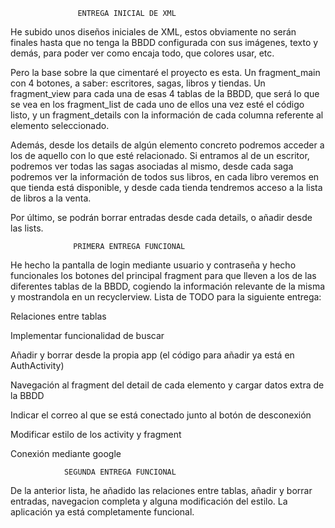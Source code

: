                   ENTREGA INICIAL DE XML

He subido unos diseños iniciales de XML, estos obviamente no serán finales hasta que no tenga la BBDD configurada con sus imágenes, texto y demás, para poder ver como encaja todo, que colores usar, etc.

Pero la base sobre la que cimentaré el proyecto es esta. Un fragment_main con 4 botones, a saber: escritores, sagas, libros y tiendas. Un fragment_view para cada una de esas 4 tablas de la BBDD, que será lo que se vea en los fragment_list de cada uno de ellos una vez esté el código listo, y un fragment_details con la información de cada columna referente al elemento seleccionado.

Además, desde los details de algún elemento concreto podremos acceder a los de aquello con lo que esté relacionado. Si entramos al de un escritor, podremos ver todas las sagas asociadas al mismo, desde cada saga podremos ver la información de todos sus libros, en cada libro veremos en que tienda está disponible, y desde cada tienda tendremos acceso a la lista de libros a la venta.

Por último, se podrán borrar entradas desde cada details, o añadir desde las lists.



                  PRIMERA ENTREGA FUNCIONAL

He hecho la pantalla de login mediante usuario y contraseña y hecho funcionales los botones del principal fragment para que lleven a los de las diferentes tablas de la BBDD, cogiendo la información relevante de la misma y mostrandola en un recyclerview. Lista de TODO para la siguiente entrega:

Relaciones entre tablas

Implementar funcionalidad de buscar

Añadir y borrar desde la propia app (el código para añadir ya está en AuthActivity)

Navegación al fragment del detail de cada elemento y cargar datos extra de la BBDD

Indicar el correo al que se está conectado junto al botón de desconexión

Modificar estilo de los activity y fragment

Conexión mediante google



                SEGUNDA ENTREGA FUNCIONAL

De la anterior lista, he añadido las relaciones entre tablas, añadir y borrar entradas, navegacion completa y alguna modificación del estilo. La aplicación ya está completamente funcional.

